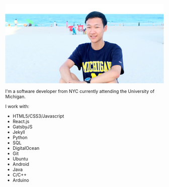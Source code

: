 <span class="image main"><img src="../images/me.jpg" alt="" /></span>

I'm a software developer from NYC currently attending the University of Michigan.

I work with:
- HTML5/CSS3/Javascript
- React.js
- GatsbyJS
- Jekyll
- Python
- SQL
- DigitalOcean
- Git
- Ubuntu
- Android
- Java
- C/C++
- Arduino